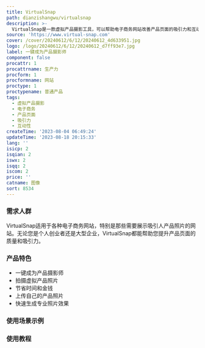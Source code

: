 ```yaml
---
title: VirtualSnap
path: dianzishangwu/virtualsnap
description: >-
  VirtualSnap是一款虚拟产品摄影工具，可以帮助电子商务网站改善产品页面的吸引力和互动性。通过VirtualSnap，您无需花费昂贵的摄影师费用，只需一键操作，即可拥有吸引人的产品照片，吸引和吸引您的客户。无论您是想拍摄虚拟产品的独特设计，还是上传现有产品的照片进行虚拟拍摄，VirtualSnap都能让您在几秒钟内获得专业的照片效果。
source: 'https://www.virtual-snap.com'
cover: /cover/20240612/6/12/20240612_4d633951.jpg
logo: /logo/20240612/6/12/20240612_d7ff93e7.jpg
label: 一键成为产品摄影师
component: false
procattr: 1
procattrname: 生产力
procform: 1
procformname: 网站
proctype: 1
proctypename: 普通产品
tags:
  - 虚拟产品摄影
  - 电子商务
  - 产品页面
  - 吸引力
  - 互动性
createTime: '2023-08-04 06:49:24'
updateTime: '2023-08-18 20:15:33'
lang: ''
isicp: 2
isqian: 2
iswx: 2
isqq: 2
iscom: 2
price: ''
catname: 图像
sort: 8534
---
```




### 需求人群
VirtualSnap适用于各种电子商务网站，特别是那些需要展示吸引人产品照片的网站。无论您是个人创业者还是大型企业，VirtualSnap都能帮助您提升产品页面的质量和吸引力。

### 产品特色
- 一键成为产品摄影师
- 拍摄虚拟产品照片
- 节省时间和金钱
- 上传自己的产品照片
- 快速生成专业照片效果

### 使用场景示例


### 使用教程


  
